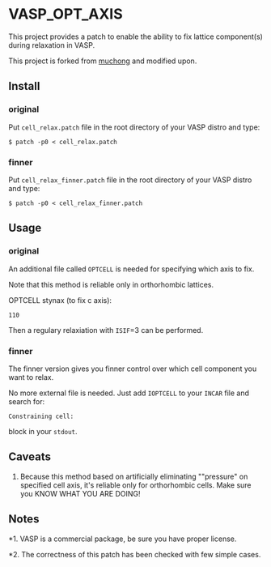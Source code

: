 # VASP_OPT_AXIS
This project provides a patch to enable the ability to fix lattice component(s) during relaxation in VASP.

This project is forked from [muchong](http://muchong.com/html/201107/3427823_2.html) and modified upon.

## Install
### original
Put `cell_relax.patch` file in the root directory of your VASP distro and type:
```
$ patch -p0 < cell_relax.patch
```
### finner
Put `cell_relax_finner.patch` file in the root directory of your VASP distro and type:
```
$ patch -p0 < cell_relax_finner.patch
```


## Usage
### original
An additional file called `OPTCELL` is needed for specifying which axis to fix.

Note that this method is reliable only in orthorhombic lattices.

OPTCELL stynax (to fix c axis):
```
110
```
Then a regulary relaxiation with `ISIF`=3 can be performed.

### finner
The finner version gives you finner control over which cell component you want to relax.

No more external file is needed. Just add `IOPTCELL` to your `INCAR` file and search for:
```
Constraining cell:
```
block in your `stdout`.

## Caveats

1. Because this method based on artificially eliminating ""pressure" on specified cell axis, it's reliable only for orthorhombic cells. Make sure you KNOW WHAT YOU ARE DOING!

## Notes

*1. VASP is a commercial package, be sure you have proper license.

*2. The correctness of this patch has been checked with few simple cases.
